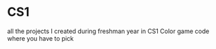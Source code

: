 # CS1
all the projects I created during freshman year in CS1
Color game code where you have to pick 
